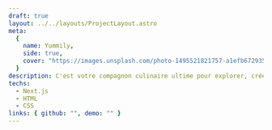 ```yaml
---
draft: true
layout: ../../layouts/ProjectLayout.astro
meta:
  {
    name: Yummily,
    side: true,
    cover: "https://images.unsplash.com/photo-1495521821757-a1efb6729352?ixlib=rb-4.0.3&ixid=M3wxMjA3fDB8MHxzZWFyY2h8Mnx8cmVjaXBlfGVufDB8fDB8fHww&auto=format&fit=crop&w=500&q=60",
  }
description: C'est votre compagnon culinaire ultime pour explorer, créer et savourer des mets culinaires exceptionnels.
techs:
  - Next.js
  - HTML
  - CSS
links: { github: "", demo: "" }
---
```

